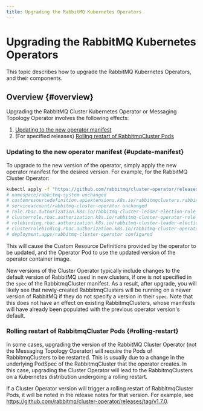 ```yaml
---
title: Upgrading the RabbitMQ Kubernetes Operators
---
```

# Upgrading the RabbitMQ Kubernetes Operators

This topic describes how to upgrade the RabbitMQ Kubernetes Operators, and their components.

## Overview {#overview}

Upgrading the RabbitMQ Cluster Kubernetes Operator or Messaging Topology Operator involves
the following effects:

1. [Updating to the new operator manifest](#update-manifest)
2. (For specified releases) [Rolling restart of RabbitmqCluster Pods](#rolling-restart)

### Updating to the new operator manifest {#update-manifest}

To upgrade to the new version of the operator, simply apply the new operator manifest for the desired version. For example,
for the RabbitMQ Cluster Operator:

```bash
kubectl apply -f "https://github.com/rabbitmq/cluster-operator/releases/latest/download/cluster-operator.yml"
# namespace/rabbitmq-system unchanged
# customresourcedefinition.apiextensions.k8s.io/rabbitmqclusters.rabbitmq.com configured
# serviceaccount/rabbitmq-cluster-operator unchanged
# role.rbac.authorization.k8s.io/rabbitmq-cluster-leader-election-role unchanged
# clusterrole.rbac.authorization.k8s.io/rabbitmq-cluster-operator-role unchanged
# rolebinding.rbac.authorization.k8s.io/rabbitmq-cluster-leader-election-rolebinding unchanged
# clusterrolebinding.rbac.authorization.k8s.io/rabbitmq-cluster-operator-rolebinding unchanged
# deployment.apps/rabbitmq-cluster-operator configured
```

This will cause the Custom Resource Definitions provided by the operator to be updated, and the Operator Pod to use the updated version
of the operator container image.

New versions of the Cluster Operator typically include changes to the default version of RabbitMQ used in new clusters, if one is not specified in the
`spec` of the RabbitmqCluster manifest. As a result, after upgrade, you will likely see that newly-created RabbitmqClusters will be running on a newer
version of RabbitMQ if they do not specify a version in their `spec`. Note that this does not have an effect on existing RabbitmqClusters, whose
manifests will have already been populated with the previous operator version's default.

### Rolling restart of RabbitmqCluster Pods {#rolling-restart}

In some cases, upgrading the version of the RabbitMQ Cluster Operator (not the Messaging Topology Operator) will require the Pods of RabbitmqClusters
to be restarted. This is usually due to a change in the underlying PodSpec of the RabbitmqCluster that the operator creates. In this case, upgrading the
Cluster Operator will lead to the RabbitmqClusters on a Kubernetes distribution undergoing a rolling restart.

If a Cluster Operator version will trigger a rolling restart of RabbitmqCluster Pods, it will be noted in the release notes for that version.
For example, see https://github.com/rabbitmq/cluster-operator/releases/tag/v1.7.0.
